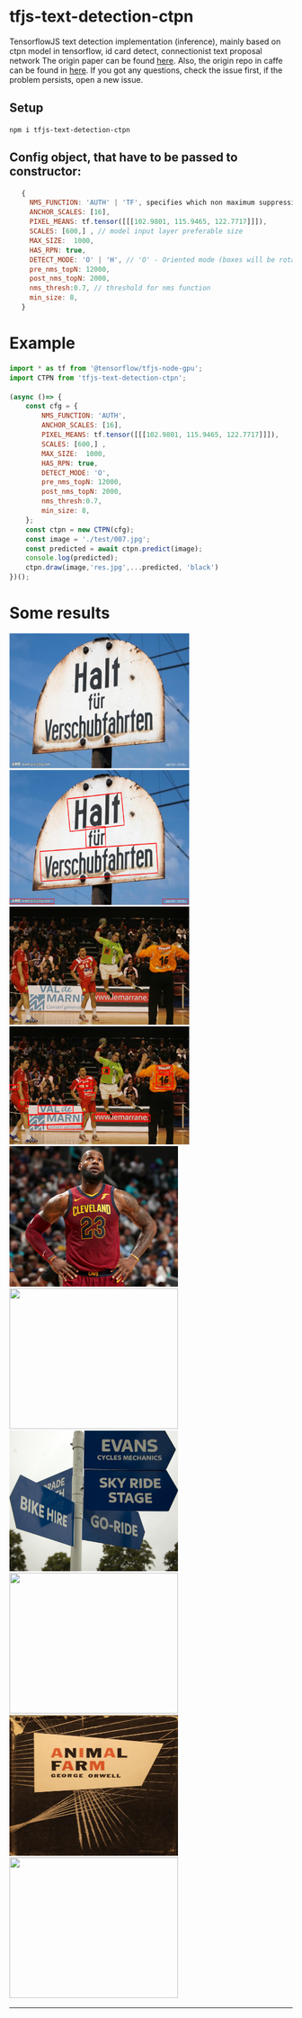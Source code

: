 # tfjs-text-detection-ctpn
TensorflowJS text detection implementation (inference), mainly based on ctpn model in tensorflow, id card detect, connectionist text proposal network
The origin paper can be found [here](https://arxiv.org/abs/1609.03605). Also, the origin repo in caffe can be found in [here](https://github.com/tianzhi0549/CTPN). If you got any questions, check the issue first, if the problem persists, open a new issue.

## Setup
```
npm i tfjs-text-detection-ctpn
```
## Config object, that have to be passed to constructor:
```js
   {
     NMS_FUNCTION: 'AUTH' | 'TF', specifies which non maximum suppression function we gonna use. TF faster, AUTH more accurate
     ANCHOR_SCALES: [16],
     PIXEL_MEANS: tf.tensor([[[102.9801, 115.9465, 122.7717]]]),
     SCALES: [600,] , // model input layer preferable size
     MAX_SIZE:  1000, 
     HAS_RPN: true,
     DETECT_MODE: 'O' | 'H', // 'O' - Oriented mode (boxes will be rotated by angle), now supports only oriented one ( H - horisontal)
     pre_nms_topN: 12000,
     post_nms_topN: 2000,
     nms_thresh:0.7, // threshold for nms function
     min_size: 8,
   }
```

# Example

```js
import * as tf from '@tensorflow/tfjs-node-gpu';
import CTPN from 'tfjs-text-detection-ctpn';

(async ()=> {
    const cfg = {
        NMS_FUNCTION: 'AUTH',
        ANCHOR_SCALES: [16],
        PIXEL_MEANS: tf.tensor([[[102.9801, 115.9465, 122.7717]]]),
        SCALES: [600,] ,
        MAX_SIZE:  1000,
        HAS_RPN: true,
        DETECT_MODE: 'O',
        pre_nms_topN: 12000,
        post_nms_topN: 2000,
        nms_thresh:0.7,
        min_size: 8,
    };
    const ctpn = new CTPN(cfg);
    const image = './test/007.jpg';
    const predicted = await ctpn.predict(image);
    console.log(predicted);
    ctpn.draw(image,'res.jpg',...predicted, 'black')
})();

```



# Some results

<img src="/test/007.jpg" width=320 height=240 /><img src="/test/predicted/007_predicted.jpg" width=320 height=240 />
<img src="/test/COCO_train2014_000000004172.jpg" width=320 height=210 /><img src="/test/predicted/COCO_train2014_000000004172_predicted.jpg" width=320 height=210 />
<img src="/test/lebron_james.jpg" width=300 height=250 /> <img src="/test/lebron_james_predicted.jpg" width=300 height=250 />
<img src="/test/signs.jpg" width=300 height=250 /> <img src="/test/signs_predicted.jpg" width=300 height=250 />
<img src="/test/orwell.jpg" width=300 height=250 /> <img src="/test/orewll_predicted.jpg" width=300 height=250 />

***
